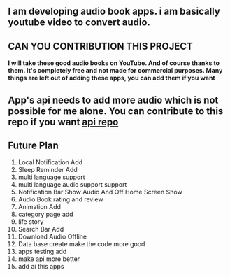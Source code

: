 ## I am developing audio book apps. i am basically youtube video to convert audio.

## CAN YOU CONTRIBUTION THIS PROJECT

**I will take these good audio books on YouTube. And of course thanks to them. It's completely free and not made for commercial purposes. Many things are left out of adding these apps, you can add them if you want**

## App's api needs to add more audio which is not possible for me alone. You can contribute to this repo if you want [api repo](https://github.com/apon06/bookify_api)

## Future Plan

 1. Local Notification Add
 2. Sleep Reminder Add
 3. multi language support
 4. multi language audio support support
 5. Notification Bar Show Audio And Off Home Screen Show
 6. Audio Book rating and review
 7. Animation Add
 8. category page add
 9. life story
 10. Search Bar Add 
 11.  Download Audio Offline
 12. Data base create make the code more good
 13. apps testing add
 14. make api more better
 15. add ai this apps
